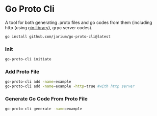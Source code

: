 # Go Proto Cli
A tool for both generating .proto files and go codes from them (including http (using <a href="https://github.com/gin-gonic/gin" target="_blank">gin library</a>), grpc server codes).
```bash
go install github.com/jarium/go-proto-cli@latest
``` 

### Init
```bash
go-proto-cli initiate
```

### Add Proto File
```bash
go-proto-cli add -name=example
go-proto-cli add -name=example -http=true #with http server
``` 

### Generate Go Code From Proto File
```bash
go-proto-cli generate -name=example
``` 